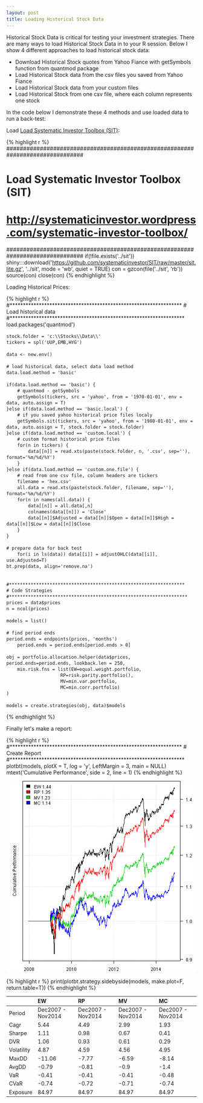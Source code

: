 ```yaml
---
layout: post
title: Loading Historical Stock Data
---
```


Historical Stock Data is critical for testing your investment strategies. There are many ways to load Historical Stock Data in to your R session. Below I show 4 different approaches to load historical stock data:

* Download Historical Stock quotes from Yahoo Fiance with getSymbols function from quantmod package
* Load Historical Stock data from the csv files you saved from Yahoo Fiance
* Load Historical Stock data from your custom files
* Load Historical Stock from one csv file, where each column represents one stock

In the code below I demonstrate these 4 methods and use loaded data to run a back-test: 

Load [Load Systematic Investor Toolbox (SIT)](http://systematicinvestor.wordpress.com/systematic-investor-toolbox/):


{% highlight r %}
###############################################################################
# Load Systematic Investor Toolbox (SIT)
# http://systematicinvestor.wordpress.com/systematic-investor-toolbox/
###############################################################################
if(!file.exists('../sit'))
	shiny:::download('https://github.com/systematicinvestor/SIT/raw/master/sit.lite.gz', '../sit', mode = 'wb', quiet = TRUE)
con = gzcon(file('../sit', 'rb'))
	source(con)
close(con)
{% endhighlight %}

Loading Historical Prices:

{% highlight r %}
	#*****************************************************************
	# Load historical data
	#****************************************************************** 
	load.packages('quantmod')
  
	stock.folder = 'c:\\Stocks\\Data\\'
	tickers = spl('UUP,EMB,HYG')
    
	data <- new.env()
        
	# load historical data, select data load method
	data.load.method = 'basic'	
  
	if(data.load.method == 'basic') {       
        # quantmod - getSymbols
        getSymbols(tickers, src = 'yahoo', from = '1970-01-01', env = data, auto.assign = T)
	}else if(data.load.method == 'basic.local') {
        # if you saved yahoo historical price files localy
        getSymbols.sit(tickers, src = 'yahoo', from = '1980-01-01', env = data, auto.assign = T, stock.folder = stock.folder)
	}else if(data.load.method == 'custom.local') {
        # custom format historical price files
        for(n in tickers) {
            data[[n]] = read.xts(paste(stock.folder, n, '.csv', sep=''), format='%m/%d/%Y')
        }   
	}else if(data.load.method == 'custom.one.file') {
        # read from one csv file, column headers are tickers
        filename = 'hex.csv'
        all.data = read.xts(paste(stock.folder, filename, sep=''), format='%m/%d/%Y')
        for(n in names(all.data)) {
            data[[n]] = all.data[,n]
            colnames(data[[n]]) = 'Close'
            data[[n]]$Adjusted = data[[n]]$Open = data[[n]]$High = data[[n]]$Low = data[[n]]$Close
        }
	}       
            
	# prepare data for back test
		for(i in ls(data)) data[[i]] = adjustOHLC(data[[i]], use.Adjusted=T)                            
	bt.prep(data, align='remove.na')
 
   
	#*****************************************************************
	# Code Strategies
	#******************************************************************
	prices = data$prices  
	n = ncol(prices)
   
	models = list()
   
	# find period ends
	period.ends = endpoints(prices, 'months')
		period.ends = period.ends[period.ends > 0]
       
	obj = portfolio.allocation.helper(data$prices, period.ends=period.ends, lookback.len = 250, 
		min.risk.fns = list(EW=equal.weight.portfolio,
                        RP=risk.parity.portfolio(),
                        MV=min.var.portfolio,
                        MC=min.corr.portfolio)
	) 
    
	models = create.strategies(obj, data)$models
{% endhighlight %}

Finally let's make a report:
              

{% highlight r %}
	#*****************************************************************
	# Create Report
	#******************************************************************        
	plotbt(models, plotX = T, log = 'y', LeftMargin = 3, main = NULL)	    	
		mtext('Cumulative Performance', side = 2, line = 1)
{% endhighlight %}

![plot of chunk plot-3](/public/images/2014-11-13-Loading-Historical-Stock-Data/plot-3-1.png) 

{% highlight r %}
	print(plotbt.strategy.sidebyside(models, make.plot=F, return.table=T))
{% endhighlight %}



|           |EW                |RP                |MV                |MC                |
|:----------|:-----------------|:-----------------|:-----------------|:-----------------|
|Period     |Dec2007 - Nov2014 |Dec2007 - Nov2014 |Dec2007 - Nov2014 |Dec2007 - Nov2014 |
|Cagr       |5.44              |4.49              |2.99              |1.93              |
|Sharpe     |1.11              |0.98              |0.67              |0.41              |
|DVR        |1.06              |0.93              |0.61              |0.29              |
|Volatility |4.87              |4.59              |4.56              |4.95              |
|MaxDD      |-11.06            |-7.77             |-6.59             |-8.14             |
|AvgDD      |-0.79             |-0.81             |-0.9              |-1.4              |
|VaR        |-0.41             |-0.41             |-0.41             |-0.48             |
|CVaR       |-0.74             |-0.72             |-0.71             |-0.74             |
|Exposure   |84.97             |84.97             |84.97             |84.97             |
